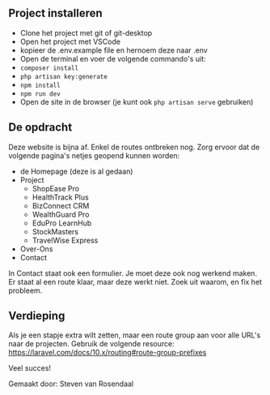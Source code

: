 ## Project installeren

- Clone het project met git of git-desktop
- Open het project met VSCode
- kopieer de .env.example file en hernoem deze naar .env
- Open de terminal en voer de volgende commando's uit:
- `composer install`
- `php artisan key:generate`
- `npm install`
- `npm run dev`
- Open de site in de browser (je kunt ook `php artisan serve` gebruiken)

## De opdracht

Deze website is bijna af. Enkel de routes ontbreken nog. Zorg ervoor dat de volgende pagina's netjes geopend kunnen worden:

- de Homepage (deze is al gedaan)
- Project
  - ShopEase Pro
  - HealthTrack Plus
  - BizConnect CRM
  - WealthGuard Pro
  - EduPro LearnHub
  - StockMasters
  - TravelWise Express
- Over-Ons
- Contact

In Contact staat ook een formulier. Je moet deze ook nog werkend maken. Er staat al een route klaar, maar deze werkt niet. Zoek uit waarom, en fix het probleem.

## Verdieping

Als je een stapje extra wilt zetten, maar een route group aan voor alle URL's naar de projecten. Gebruik de volgende resource: https://laravel.com/docs/10.x/routing#route-group-prefixes

Veel succes!

Gemaakt door: Steven van Rosendaal
